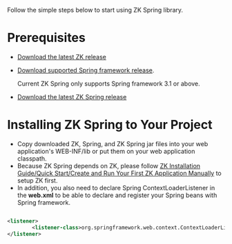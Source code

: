 Follow the simple steps below to start using ZK Spring library.

# Prerequisites

- [Download the latest ZK release](http://www.zkoss.org/download/zk.dsp)
- [Download supported Spring framework release](https://github.com/spring-projects/spring-framework/releases).
    
  Current ZK Spring only supports Spring framework 3.1 or above.
- [Download the latest ZK Spring release](http://www.zkoss.org/download/zkspring.dsp)

# Installing ZK Spring to Your Project

- Copy downloaded ZK, Spring, and ZK Spring jar files into your web
  application's WEB-INF/lib or put them on your web application
  classpath.
- Because ZK Spring depends on ZK, please follow [ZK Installation Guide/Quick Start/Create and Run Your First ZK Application Manually]({{site.baseurl}}/zk_installation_guide/quick_start/create_and_run_your_first_zk_application_manually)
  to setup ZK first.
- In addition, you also need to declare Spring ContextLoaderListener in
  the **web.xml** to be able to declare and register your Spring beans
  with Spring framework.

```xml

<listener>
        <listener-class>org.springframework.web.context.ContextLoaderListener</listener-class>
</listener>
```
